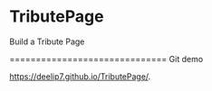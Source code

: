 # TributePage
Build a Tribute Page

==============================
Git demo

https://deelip7.github.io/TributePage/. 

